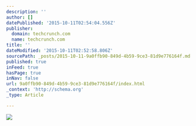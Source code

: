 ```yaml
---
description: ''
author: []
datePublished: '2015-10-11T02:54:04.556Z'
publisher:
  domain: techcrunch.com
  name: techcrunch.com
title: ''
dateModified: '2015-10-11T02:52:58.806Z'
sourcePath: _posts/2015-10-11-9a0ffb90-849d-4b59-9ce3-81d9e776164f.md
published: true
inFeed: true
hasPage: true
inNav: false
url: 9a0ffb90-849d-4b59-9ce3-81d9e776164f/index.html
_context: 'http://schema.org'
_type: Article

---
```

![](https://tctechcrunch2011.files.wordpress.com/2015/10/21-bitcoin.jpg?w=738)